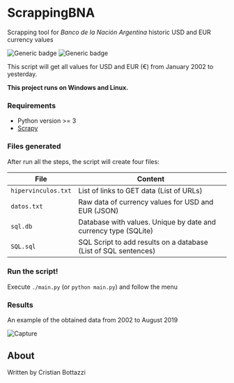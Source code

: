 # ScrappingBNA
Scrapping tool for *Banco de la Nación Argentina* historic USD and EUR currency values

![Generic badge](https://img.shields.io/badge/made%20with-Python-blue.svg) ![Generic badge](https://img.shields.io/badge/status-PROD-green.svg)

This script will get all values for USD and EUR (€) from January 2002 to yesterday.

**This project runs on Windows and Linux.**


### Requirements

- Python version >= 3
- [Scrapy]

### Files generated

After run all the steps, the script will create four files:

| File | Content |
| ------ | ------ |
| `hipervinculos.txt` | List of links to GET data (List of URLs) |
| `datos.txt` | Raw data of currency values for USD and EUR (JSON) |
| `sql.db` | Database with values. Unique by date and currency type (SQLite) |
| `SQL.sql` | SQL Script to add results on a database (List of SQL sentences)|

### Run the script!

Execute `./main.py` (or `python main.py`) and follow the menu


### Results

An example of the obtained data from 2002 to August 2019

![Capture](https://github.com/Axia-SA/ScrappingBNA/blob/master/serie.PNG)

About
----

Written by Cristian Bottazzi


[//]: #
   [Scrapy]: <https://scrapy.org>
